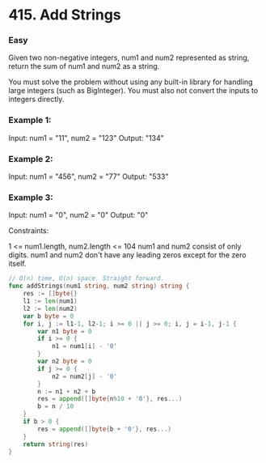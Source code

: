 # 415. Add Strings

### Easy

Given two non-negative integers, num1 and num2 represented as string, return the sum of num1 and num2 as a string.

You must solve the problem without using any built-in library for handling large integers (such as BigInteger). You must also not convert the inputs to integers directly.

### Example 1:

Input: num1 = "11", num2 = "123"
Output: "134"

### Example 2:

Input: num1 = "456", num2 = "77"
Output: "533"

### Example 3:

Input: num1 = "0", num2 = "0"
Output: "0"

Constraints:

1 <= num1.length, num2.length <= 104
num1 and num2 consist of only digits.
num1 and num2 don't have any leading zeros except for the zero itself.

```go
// O(n) time, O(n) space. Straight forward.
func addStrings(num1 string, num2 string) string {
	res := []byte{}
	l1 := len(num1)
	l2 := len(num2)
	var b byte = 0
	for i, j := l1-1, l2-1; i >= 0 || j >= 0; i, j = i-1, j-1 {
		var n1 byte = 0
		if i >= 0 {
			n1 = num1[i] - '0'
		}
		var n2 byte = 0
		if j >= 0 {
			n2 = num2[j] - '0'
		}
		n := n1 + n2 + b
		res = append([]byte{n%10 + '0'}, res...)
		b = n / 10
	}
	if b > 0 {
		res = append([]byte{b + '0'}, res...)
	}
	return string(res)
}
```